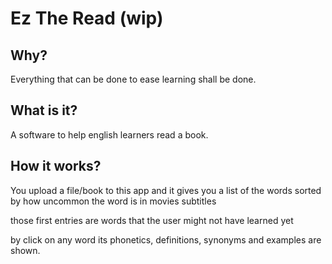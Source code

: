 # Ez The Read (wip)

## Why?

Everything that can be done to ease learning shall be done.

## What is it?

A software to help english learners read a book.

## How it works?

You upload a file/book to this app and it gives you a list of the words sorted by how uncommon the word is in movies subtitles

those first entries are words that the user might not have learned yet

by click on any word its phonetics, definitions, synonyms and examples are shown.
